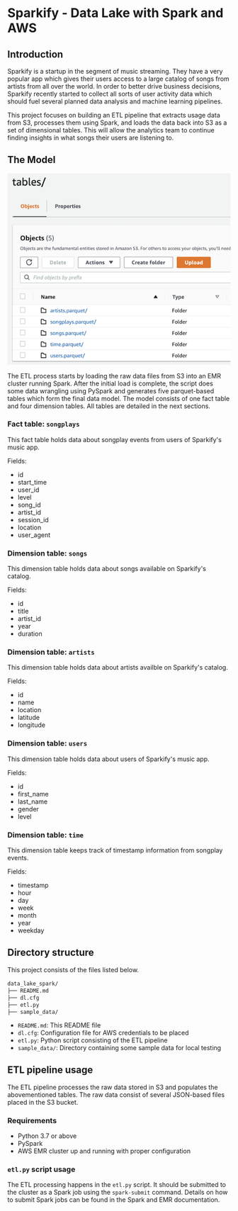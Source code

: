 # Sparkify - Data Lake with Spark and AWS

## Introduction

Sparkify is a startup in the segment of music streaming. They have a
very popular app which gives their users access to a large catalog
of songs from artists from all over the world. In order to better
drive business decisions, Sparkify recently started to collect all
sorts of user activity data which should fuel several planned data
analysis and machine learning pipelines.

This project focuses on building an ETL pipeline that extracts
usage data from S3, processes them using Spark, and loads the data
back into S3 as a set of dimensional tables. This will allow the
analytics team to continue finding insights in what songs their
users are listening to.

## The Model

![parquet files](./tables.png)

The ETL process starts by loading the raw data files from S3 into
an EMR cluster running Spark. After the initial load is complete, the
script does some data wrangling using PySpark and generates five parquet-based
tables which form the final data model. The model consists of one fact
table and four dimension tables. All tables are detailed in the next sections.

### Fact table: `songplays`

This fact table holds data about songplay events from users of Sparkify's
music app.

Fields:
* id
* start_time
* user_id
* level
* song_id
* artist_id
* session_id
* location
* user_agent

### Dimension table: `songs`

This dimension table holds data about songs available on Sparkify's catalog.

Fields:
* id
* title
* artist_id
* year
* duration

### Dimension table: `artists`

This dimension table holds data about artists availble on Sparkify's catalog.

Fields:
* id
* name
* location
* latitude
* longitude

### Dimension table: `users`

This dimension table holds data about users of Sparkify's music app.

Fields:
* id
* first_name
* last_name
* gender
* level

### Dimension table: `time`

This dimension table keeps track of timestamp information from songplay events.

Fields:
* timestamp
* hour
* day
* week
* month
* year
* weekday

## Directory structure

This project consists of the files listed below.

```
data_lake_spark/
├── README.md
├── dl.cfg
├── etl.py
├── sample_data/
```
* `README.md`: This README file
* `dl.cfg`: Configuration file for AWS credentials to be placed
* `etl.py`: Python script consisting of the ETL pipeline
* `sample_data/`: Directory containing some sample data for local testing

## ETL pipeline usage

The ETL pipeline processes the raw data stored in S3 and populates the abovementioned tables.
The raw data consist of several JSON-based files placed in the S3 bucket.

### Requirements

- Python 3.7 or above
- PySpark
- AWS EMR cluster up and running with proper configuration

### `etl.py` script usage

The ETL processing happens in the `etl.py` script. It should be submitted to the
cluster as a Spark job using the `spark-submit` command. Details on how to submit
Spark jobs can be found in the Spark and EMR documentation.
